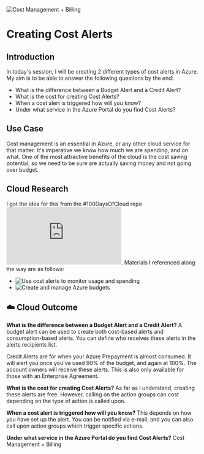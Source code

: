 ![Cost Management + Billing](https://user-images.githubusercontent.com/53405071/107997330-6dc34700-6fda-11eb-9a6c-e2de0a50a7d4.png)

# Creating Cost Alerts

## Introduction

In today's session, I will be creating 2 different types of cost alerts in Azure. My aim is to be able to answer the following questions by the end:

* What is the difference between a Budget Alert and a Credit Alert?
* What is the cost for creating Cost Alerts?
* When a cost alert is triggered how will you know?
* Under what service in the Azure Portal do you find Cost Alerts?

## Use Case

Cost management is an essential in Azure, or any other cloud service for that matter. It's imperative we know how much we are spending, and on what. One of the most attractive benefits of the cloud is the cost saving potential, so we need to be sure are actually saving money and not going over budget.

## Cloud Research

I got the idea for this from the #100DaysOfCloud repo ![here](https://github.com/100DaysOfCloud/100DaysOfCloudIdeas/blob/master/Projects/BIL/BIL01/BIL01-AZ100.md). Materials I referenced along the way are as follows:
* ![Use cost alerts to monitor usage and spending](https://docs.microsoft.com/en-us/azure/cost-management-billing/costs/cost-mgt-alerts-monitor-usage-spending)
* ![Create and manage Azure budgets](https://docs.microsoft.com/en-us/azure/cost-management-billing/costs/tutorial-acm-create-budgets)

## ☁️ Cloud Outcome
**What is the difference between a Budget Alert and a Credit Alert?**
A budget alert can be used to create both cost-based alerts and consumption-based alerts. You can define who receives these alerts in the alerts recipients list.

Credit Alerts are for when your Azure Prepayment is almost consumed. It will alert you once you've used 90% of the budget, and again at 100%. The account owners will receive these alerts. This is also only available for those with an Enterprise Agreement.

**What is the cost for creating Cost Alerts?**
As far as I understand, creating these alerts are free. However, calling on the action groups can cost depending on the type of action is called upon.

**When a cost alert is triggered how will you know?**
This depends on how you have set up the alert. You can be notified via e-mail, and you can also call upon action groups which trigger specific actions.

**Under what service in the Azure Portal do you find Cost Alerts?**
Cost Management + Billing
